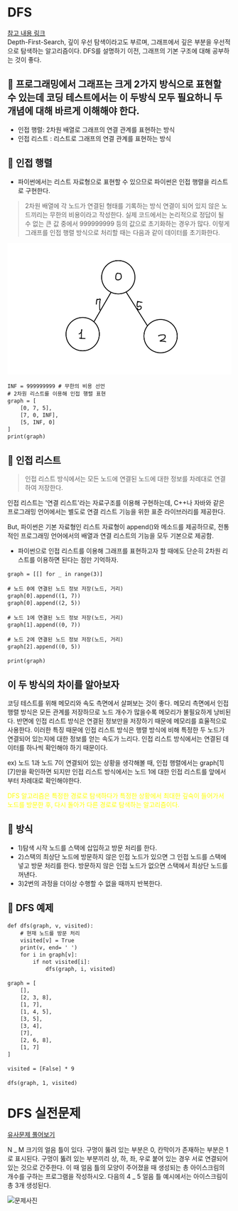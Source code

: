 # DFS

[참고 내용 링크](https://youtube.com/playlist?list=PLRx0vPvlEmdAghTr5mXQxGpHjWqSz0dgC)<br>
Depth-First-Search, 깊이 우선 탐색이라고도 부르며, 그래프에서 깊은 부분을 우선적으로 탐색하는 알고리즘이다. DFS를 설명하기 이전, 그래프의 기본 구조에 대해 공부하는 것이 좋다.

## 📌 프로그래밍에서 그래프는 크게 2가지 방식으로 표현할 수 있는데 코딩 테스트에서는 이 두방식 모두 필요하니 두 개념에 대해 바르게 이해해야 한다.

- 인접 행렬: 2차원 배열로 그래프의 연결 관계를 표현하는 방식
- 인접 리스트 : 리스트로 그래프의 연결 관계를 표현하는 방식

## 🎈 인접 행렬

- 파이썬에서는 리스트 자료형으로 표현할 수 있으므로 파이썬은 인접 행렬을 리스트로 구현한다.

> 2차원 배열에 각 노드가 연결된 형태를 기록하는 방식 연결이 되어 있지 않은 노드끼리는 무한의 비용이라고 작성한다. 실제 코드에서는 논리적으로 정답이 될 수 없는 큰 값 중에서 999999999 등의 값으로 초기화하는 경우가 많다. 이렇게 그래프를 인접 행렬 방식으로 처리할 때는 다음과 같이 데이터를 초기화한다.

![그래프](./img/graph_ex.jpeg)

```
INF = 999999999 # 무한의 비용 선언
# 2차원 리스트를 이용해 인접 행렬 표현
graph = [
    [0, 7, 5],
    [7, 0, INF],
    [5, INF, 0]
]
print(graph)
```

## 🎈 인접 리스트

> 인접 리스트 방식에서는 모든 노드에 연결된 노드에 대한 정보를 차례대로 연결하여 저장한다.

인접 리스트는 '연결 리스트'라는 자료구조를 이용해 구현하는데, C++나 자바와 같은 프로그래밍 언어에서는 별도로 연결 리스트 기능을 위한 표준 라이브러리를 제공한다.

But, 파이썬은 기본 자료형인 리스트 자료형이 append()와 메소드를 제공하므로, 전통적인 프로그래밍 언어에서의 배열과 연결 리스트의 기능을 모두 기본으로 제공함.

- 파이썬으로 인접 리스트를 이용해 그래프를 표현하고자 할 때에도 단순히 2차원 리스트를 이용하면 된다는 점만 기억하자.

```
graph = [[] for _ in range(3)]

# 노드 0에 연결된 노드 정보 저장(노드, 거리)
graph[0].append((1, 7))
graph[0].append((2, 5))

# 노드 1에 연결된 노드 정보 저장(노드, 거리)
graph[1].append((0, 7))

# 노드 2에 연결된 노드 정보 저장(노드, 거리)
graph[2].append((0, 5))

print(graph)
```

## 이 두 방식의 차이를 알아보자

코딩 테스트를 위해 메모리와 속도 측면에서 살펴보는 것이 좋다. 메모리 측면에서 인접 행렬 방식은 모든 관계를 저장하므로 노드 개수가 많을수록 메모리가 불필요하게 낭비된다. 반면에 인접 리스트 방식은 연결된 정보만을 저장하기 때문에 메모리를 효율적으로 사용한다. 이러한 특징 때문에 인접 리스트 방식은 행렬 방식에 비해 특정한 두 노드가 연결되어 있는지에 대한 정보를 얻는 속도가 느리다. 인접 리스트 방식에서는 연결된 데이터를 하나씩 확인해야 하기 때문이다.

ex) 노드 1과 노드 7이 연결되어 있는 상황을 생각해볼 때, 인접 행렬에서는 graph[1][7]만을 확인하면 되지만 인접 리스트 방식에서는 노드 1에 대한 인접 리스트를 앞에서부터 차례대로 확인해야한다.

<span style="color:yellow"> DFS 알고리즘은 특정한 경로로 탐색하다가 특정한 상황에서 최대한 깊숙이 들어가서 노드를 방문한 후, 다시 돌아가 다른 경로로 탐색하는 알고리즘이다.</span>

## 📌 방식

- 1)탐색 시작 노드를 스택에 삽입하고 방문 처리를 한다.
- 2)스택의 최상단 노드에 방문하지 않은 인접 노드가 있으면 그 인접 노드를 스택에 넣고 방문 처리를 한다. 방문하지 않은 인접 노드가 없으면 스택에서 최상단 노드를 꺼낸다.
- 3)2번의 과정을 더이상 수행할 수 없을 때까지 반복한다.

## 🎈 DFS 예제

```
def dfs(graph, v, visited):
    # 현재 노드를 방문 처리
    visited[v] = True
    print(v, end= ' ')
    for i in graph[v]:
        if not visited[i]:
            dfs(graph, i, visited)

graph = [
    [],
    [2, 3, 8],
    [1, 7],
    [1, 4, 5],
    [3, 5],
    [3, 4],
    [7],
    [2, 6, 8],
    [1, 7]
]

visited = [False] * 9

dfs(graph, 1, visited)
```

# DFS 실전문제

[유사문제 풀어보기](https://www.acmicpc.net/problem/4963)

N _ M 크기의 얼음 틀이 있다. 구멍이 뚫려 있는 부분은 0, 칸막이가 존재하는 부분은 1로 표시된다. 구멍이 뚫려 있는 부분끼리 상, 하, 좌, 우로 붙어 있는 경우 서로 연결되어 있는 것으로 간주한다. 이 때 얼음 틀의 모양이 주어졌을 때 생성되는 총 아이스크림의 개수를 구하는 프로그램을 작성하시오. 다음의 4 _ 5 얼음 틀 예시에서는 아이스크림이 총 3개 생성된다.

![문제사진](.img/DFS.jpeg)
